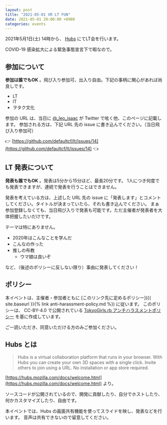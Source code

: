 ```yaml
---
layout: post
title: "2021-05-01 VR LT FUN"
date: 2021-05-01 20:00:00 +0900
categories: events
---
```


2021年5月1日(土) 14時から、 [Hubs](https://hubs.mozilla.org/) にてLT会を行います。

COVID-19 感染拡大による緊急事態宣言下で暇なので。


## 参加について
**参加は誰でもOK** 。飛び入り参加可、出入り自由。下記の事柄に関心があれば尚良しです。

- LT
- IT
- ヲタク文化

参加の URL は、当日に [@_leo_isaac](https://twitter.com/_leo_isaac) が Twitter で呟く他、このページに記載します。
参加される方は、下記 URL 先の issue に書き込んでください。（当日飛び入り参加可）

👉 [https://github.com/defaultcf/lt/issues/14](https://github.com/defaultcf/lt/issues/14) 👈


## LT 発表について
**発表も誰でもOK** 。発表は5分から15分ほど、最長20分です。
1人につき何度でも発表できますが、連続で発表を行うことはできません。

発表を考えている方は、上述した URL 先の issue に「発表します」とコメントしてください。タイトルが決まっていたら、それも書き込んでください。
まぁ参加登録しなくても、当日飛び入りで発表も可能です。ただ主催者が発表者を大体把握したいだけです。

テーマは特にありません。

- 2020年はこんなことを学んだ
- こんなの作った
- 推しの布教
  - ウマ娘は良いぞ

など、（後述のポリシーに反しない限り）事由に発表してください！


## ポリシー
本イベントは、主催者・参加者ともに [このリンク先に定めるポリシー]({{ site.baseurl }}{% link anti-harassment-policy.md %}) に従います。
このポリシーは、 CC-BY-4.0 で公開されている [TokyoGirls.rb アンチハラスメントポリシー](https://gist.github.com/JunichiIto/7a080f1cfb0ae27ef600c14b94a02db7) を基に作成しています。

ご一読いただき、同意いただける方のみご参加ください。


## Hubs とは
> Hubs is a virtual collaboration platform that runs in your browser. With Hubs you can create your own 3D spaces with a single click. Invite others to join using a URL. No installation or app store required.

[https://hubs.mozilla.com/docs/welcome.html](https://hubs.mozilla.com/docs/welcome.html) より。

ソースコードが公開されているので、開発に貢献したり、自分でホストしたり、何かカスタマイズしたり、自由です。

本イベントでは、Hubs の画面共有機能を使ってスライドを映し、発表などを行います。
音声は共有できないので留意してください。

